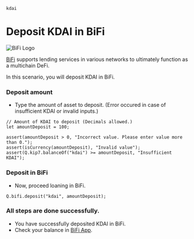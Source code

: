 ```meta-Currency
kdai
```

# Deposit KDAI in BiFi

![BiFi Logo](https://s3.ap-northeast-2.amazonaws.com/thebifrost.io/home/bifi/bifi_logo.svg)

[BiFi](https://bifi.finance/) supports lending services in various networks to ultimately function as a multichain DeFi.

In this scenario, you will deposit KDAI in BiFi.

### Deposit amount

- Type the amount of asset to deposit. (Error occured in case of insufficient KDAI or invalid inputs.)

```input KDAI
// Amount of KDAI to deposit (Decimals allowed.)
let amountDeposit = 100;
```

```input-Verify
assert(amountDeposit > 0, "Incorrect value. Please enter value more than 0.");
assert(isCurrency(amountDeposit), "Invalid value");
assert(Q.kip7.balanceOf("kdai") >= amountDeposit, "Insufficient KDAI");
```

### Deposit in BiFi

- Now, proceed loaning in BiFi.

```taster
Q.bifi.deposit("kdai", amountDeposit);
```

### All steps are done successfully.

- You have successfully deposited KDAI in BiFi.
- Check your balance in [BiFi App](https://app.bifi.finance/).
